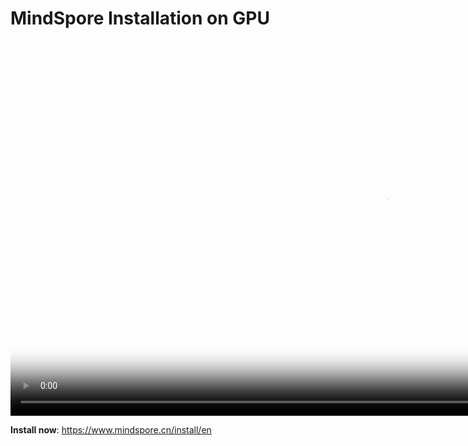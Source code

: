 # MindSpore Installation on GPU

[comment]: <> (This document contains Hands-on Tutorial Series. Gitee does not support display. Please check tutorials on the official website)

<video id="video3" autoplay controls width="1200px" height="600px" poster="https://mindspore-website.obs.cn-north-4.myhuaweicloud.com:443/teaching_video/cover/%E6%89%8B%E6%8A%8A%E6%89%8B%E7%B3%BB%E5%88%97/%E7%BD%91%E7%AB%99-%E8%A7%86%E9%A2%91%E5%B0%81%E9%9D%A2_GPU%E7%AF%87%20En%E8%AF%A6%E6%83%85%E9%A1%B5.png">
<source id="mp43" src="https://mindspore-website.obs.cn-north-4.myhuaweicloud.com:443/teaching_video/video/%E6%89%8B%E6%8A%8A%E6%89%8B%E5%AE%89%E8%A3%85GPU.mp4" type="video/mp4">
</video>

**Install now**: <https://www.mindspore.cn/install/en>
